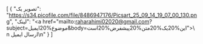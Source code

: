 [
  {
    "تصویر یک": "https://s34.picofile.com/file/8486947176/Picsart_25_09_14_19_07_00_130.png",
    "لینک": "<a href=\"mailto:raharahimi02020@gmail.com?subject=موضوع%20ایمیل&body=این%20یک%20متن%20پیشفرض%20است\">\n   ارسال ایمیل\n</a>"
  }
]